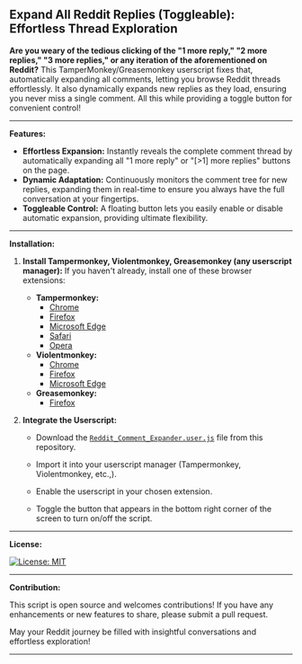 ## Expand All Reddit Replies (Toggleable): Effortless Thread Exploration

**Are you weary of the tedious clicking of the "1 more reply," "2 more replies," "3 more replies," or any iteration of the aforementioned on Reddit?** This TamperMonkey/Greasemonkey userscript fixes that, automatically expanding all comments, letting you browse Reddit threads effortlessly. It also dynamically expands new replies as they load, ensuring you never miss a single comment. All this while providing a toggle button for convenient control!


---

**Features:**

* **Effortless Expansion:** Instantly reveals the complete comment thread by automatically expanding all "1 more reply" or "[>1] more replies" buttons on the page.
* **Dynamic Adaptation:** Continuously monitors the comment tree for new replies, expanding them in real-time to ensure you always have the full conversation at your fingertips.
* **Toggleable Control:** A floating button lets you easily enable or disable automatic expansion, providing ultimate flexibility.
---

**Installation:**

1. **Install Tampermonkey, Violentmonkey, Greasemonkey (any userscript manager):** If you haven't already, install one of these browser extensions:

    * **Tampermonkey:**
        * [Chrome](https://chromewebstore.google.com/detail/tampermonkey/dhdgffkkebhmkfjojejmpbldmpobfkfo)
        * [Firefox](https://addons.mozilla.org/en-US/firefox/addon/tampermonkey/)
        * [Microsoft Edge](https://microsoftedge.microsoft.com/addons/detail/iikmkjmpaadaobahmlepeloendndfphd)
        * [Safari](https://apps.apple.com/us/app/tampermonkey/id1482490089)
        * [Opera](https://addons.opera.com/en/extensions/details/tampermonkey-beta/)
    * **Violentmonkey:**
        * [Chrome](https://chrome.google.com/webstore/detail/violent-monkey/jinjaccalgkegednnccohejagnlnfdag)
        * [Firefox](https://addons.mozilla.org/en-US/firefox/addon/greasemonkey/)
        * [Microsoft Edge](https://microsoftedge.microsoft.com/addons/detail/eeagobfjdenkkddmbclomhiblgggliao)
    * **Greasemonkey:**
        * [Firefox](https://addons.mozilla.org/en-US/firefox/addon/greasemonkey/)
2. **Integrate the Userscript:**
    * Download the [`Reddit_Comment_Expander.user.js`](https://github.com/amirthfultehrani/Reddit-Expand-Replies/raw/main/Reddit_Comment_Expander.user.js) file from this repository.

    * Import it into your userscript manager (Tampermonkey, Violentmonkey, etc.,).

    * Enable the userscript in your chosen extension.

    * Toggle the button that appears in the bottom right corner of the screen to turn on/off the script.

---

**License:**

[![License: MIT](https://img.shields.io/badge/License-MIT-blue.svg)](https://opensource.org/licenses/MIT)

---

**Contribution:**

This script is open source and welcomes contributions! If you have any enhancements or new features to share, please submit a pull request. 

May your Reddit journey be filled with insightful conversations and effortless exploration!

---

